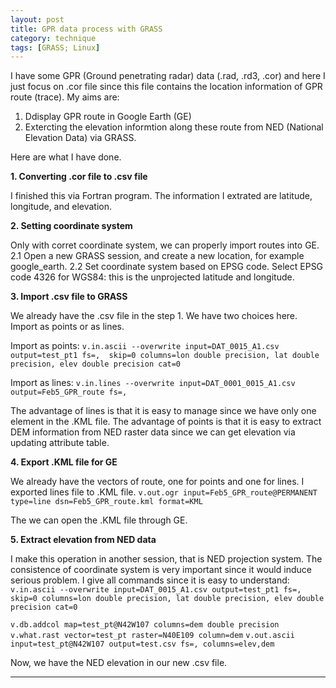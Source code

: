 ```yaml
---
layout: post
title: GPR data process with GRASS
category: technique
tags: [GRASS; Linux]
---
```


I have some GPR (Ground penetrating radar) data (.rad, .rd3, .cor) and here I just focus on .cor
file since this file contains the location information of GPR route (trace).
My aims are:
1. Ddisplay GPR route in Google Earth (GE)
2. Extercting the elevation informtion along these route from 
NED (National Elevation Data) via GRASS.

Here are what I have done.

**1. Converting .cor file to .csv file**

I finished this via Fortran program. The information I extrated are 
latitude, longitude, and elevation.

**2. Setting coordinate system**

Only with corret coordinate system, we can properly import routes into 
GE. 
2.1 Open a new GRASS session, and create a new location, for example
google_earth. 
2.2 Set coordinate system based on EPSG code. Select EPSG code 4326 for
WGS84: this is the unprojected latitude and longitude.

**3. Import .csv file to GRASS**

We already have the .csv file in the step 1. We have two choices here.
Import as points or as lines.

Import as points:
`v.in.ascii --overwrite input=DAT_0015_A1.csv output=test_pt1 fs=, 
skip=0 columns=lon double precision, lat double precision, elev double precision cat=0`

Import as lines:
`v.in.lines --overwrite input=DAT_0001_0015_A1.csv output=Feb5_GPR_route fs=,`

The advantage of lines is that it is easy to manage since we have
only one element in the .KML file. The advantage of points is that
it is easy to extract DEM information from NED raster data since
we can get elevation via updating attribute table.

**4. Export .KML file for GE**

We already have the vectors of route, one for points and one for lines.
I exported lines file to .KML file.
`v.out.ogr input=Feb5_GPR_route@PERMANENT type=line dsn=Feb5_GPR_route.kml format=KML`

The we can open the .KML file through GE.

**5. Extract elevation from NED data**

I make this operation in another session, that is NED projection system.
The consistence of coordinate system is very important since it would
induce serious problem. I give all commands since it is easy to understand:
`v.in.ascii --overwrite input=DAT_0015_A1.csv output=test_pt1 fs=,
  skip=0 columns=lon double precision, lat double precision, elev double precision cat=0`

`v.db.addcol map=test_pt@N42W107 columns=dem double precision`
`v.what.rast vector=test_pt raster=N40E109 column=dem`
`v.out.ascii input=test_pt@N42W107 output=test.csv fs=, columns=elev,dem`

Now, we have the NED elevation in our new .csv file.

---

